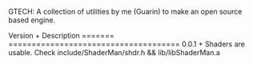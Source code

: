 GTECH: A collection of utilities by me (Guarin) to make an open source based engine. 




Version	+	Description
=======		=====================================
0.0.1		+ Shaders are usable. Check include/ShaderMan/shdr.h && lib/libShaderMan.a

 
